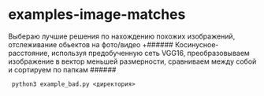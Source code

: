 # examples-image-matches
Выбераю лучшие решения по нахождению похожих изображений, отслеживание обьектов на фото/видео
+###### Косинусное-расстояние, используя предобученную сеть VGG16, преобразовываем изображение в вектор меньшей размерности, сравниваем между собой и сортируем по папкам ######
```
 python3 example_bad.py <директория> 
```
